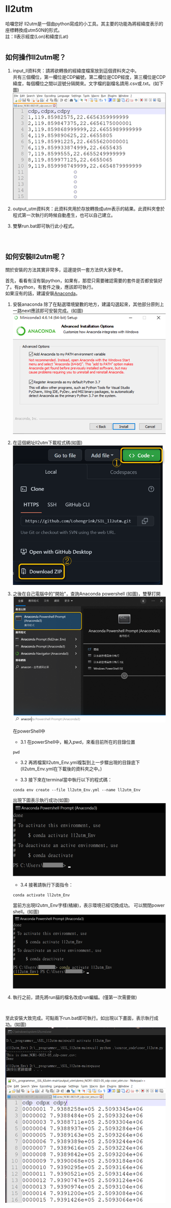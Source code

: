 # ll2utm
哈囉您好
ll2utm是一個由python寫成的小工具。其主要的功能為將經緯度表示的座標轉換成utm50N的形式。<br />
註：ll表示經度(Lon)和緯度(Lat)
#

## 如何操作ll2utm呢？
1. input_ll資料夾：請將欲轉換的經緯度檔案放到這個資料夾之中。<br />共有三個欄位，第一欄位是CDP編號，第二欄位是CDP經度，第三欄位是CDP緯度，每個欄位之間以逗號分隔開來。文字檔的副檔名請用.csv或.txt。(如下圖)
    ![This is a alt text. demoInputData](./image/00_demo_data_example.png "demoInputData")

2. output_utm資料夾：此資料夾用於存放轉換成utm表示的結果。此資料夾會於程式第一次執行的時候自動產生，也可以自己建立。

3. 雙擊run.bat即可執行此小程式。
<br />

#

## 如何安裝ll2utm呢？
關於安裝的方法其實非常多，這邊提供一套方法供大家參考。

首先，看看有沒有裝python，如果有，那麼只需要確認需要的套件是否都安裝好了。有python，有套件之後，應該即可執行。<br />
如果沒有的話，建議安裝[Anaconda](https://www.anaconda.com/products/distribution)。

1. 安裝anaconda
除了在點選環境變數的地方，建議勾選起來，其他部分原則上一路next應該即可安裝完成。(如圖)
    ![This is a alt text. env_path](./image/01_env_path.png "env_path")

2. 在這個網址ll2utm下載程式碼(如圖)
    ![This is a alt text. activateEnvSuccessfully](./image/02_code_download.png "activateEnvSuccessfullyn")


3. 之後在自己電腦中的"開始"，查詢Anaconda powershell (如圖)，雙擊打開
    ![This is a alt text. openAnacondaPowershell](./image/03_start_anaconda_powershell.png "openAnacondaPowershell")

    在powerShell中

    - 3.1 在powerShell中，輸入pwd，來看目前所在的目錄位置
    ```
    pwd
    ```
    - 3.2 再將檔案ll2utm_Env.yml複製到上一步驟出現的目錄底下(ll2utm_Env.yml在下載後的資料夾之中。)

    - 3.3 接下來在terminal當中執行以下的程式碼：
    ```
    conda env create --file ll2utm_Env.yml --name ll2utm_Env
    ```
    出現下圖表示執行成功(如圖)
    ![This is a alt text. installEnvSuccessfully](./image/04_env_install_successfully.png "installEnvSuccessfully")
    

    - 3.4 接著請執行下面指令：
    ```
    conda activate ll2utm_Env
    ```
    當前方出現ll2utm_Env字樣(橘線)，表示環境已經切換成功。
可以關閉power shell。(如圖)
    ![This is a alt text. activateEnvSuccessfully](./image/05_env_switch_successfully.png "activateEnvSuccessfully")

4. 執行之前，請先將run貓的檔名改成run蝙蝠。(僅第一次需要做)

<br />

至此安裝大致完成。可點兩下run.bat即可執行。如出現以下畫面，表示執行成功。(如圖)
![This is a alt text. codeRunSuccessfully](./image/06_code_run_successfully.png "codeRunSuccessfully")